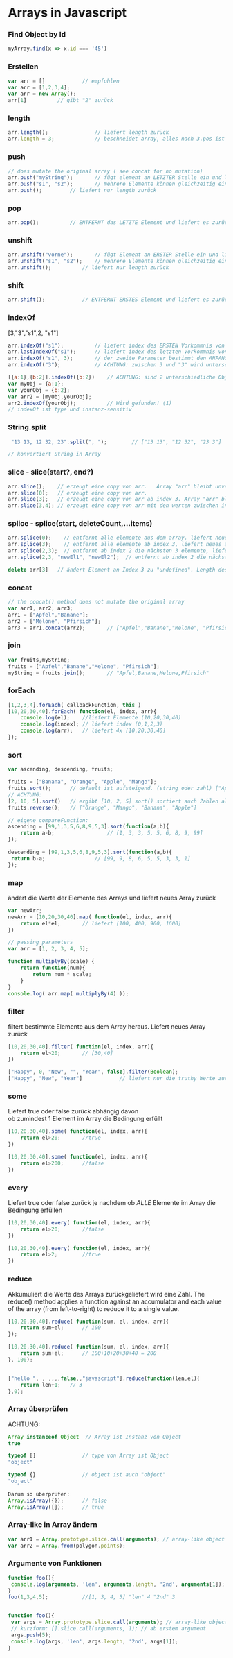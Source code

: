 # Arrays in Javascript

### Find Object by Id
```javascript
myArray.find(x => x.id === '45')
```

### Erstellen
```javascript
var arr = []  			// empfohlen
var arr = [1,2,3,4];
var arr = new Array();
arr[1] 			// gibt "2" zurück
```

### length
```javascript
arr.length(); 				// liefert length zurück
arr.length = 3; 			// beschneidet array, alles nach 3.pos ist weg.
```
 
### push 
```javascript
// does mutate the original array ( see concat for no mutation)
arr.push("myString");		// fügt element an LETZTER Stelle ein und liefert neue length zurück
arr.push("s1", "s2");		// mehrere Elemente können gleichzeitig eingefügt werden
arr.push();			// liefert nur length zurück
```

### pop 
```javascript
arr.pop();			// ENTFERNT das LETZTE Element und liefert es zurück
```

### unshift
```javascript
arr.unshift("vorne");		// fügt Element an ERSTER Stelle ein und liefert neue length zurück
arr.unshift("s1", "s2");	// mehrere Elemente können gleichzeitig eingefügt werden
arr.unshift(); 			// liefert nur length zurück
```

### shift
```javascript
arr.shift(); 			// ENTFERNT ERSTES Element und liefert es zurück
```

### indexOf
[3,"3","s1",2, "s1"]
```javascript
arr.indexOf("s1");			// liefert index des ERSTEN Vorkommnis von "s1"
arr.lastIndexOf("s1");		// liefert index des letzten Vorkommnis von "s1"
arr.indexOf("s1", 3);		// der zweite Parameter bestimmt den ANFANGS-index ab dem die Suche beginnen soll.
arr.indexOf("3");			// ACHTUNG: zwischen 3 und "3" wird unterschieden
```

```javascript
[{a:1},{b:2}].indexOf({b:2})	// ACHTUNG: sind 2 unterschiedliche Objekte, wird hier nicht gefunden 
var myObj = {a:1};
var yourObj = {b:2};
var arr2 = [myObj,yourObj];
arr2.indexOf(yourObj);			// Wird gefunden! (1)
// indexOf ist type und instanz-sensitiv
```


### String.split
```javascript
 "13 13, 12 32, 23".split(", ");        // ["13 13", "12 32", "23 3"]

// konvertiert String in Array

```

### slice - slice(start?, end?)
```javascript
arr.slice();	// erzeugt eine copy von arr.   Array "arr" bleibt unverändert. 
arr.slice(0);	// erzeugt eine copy von arr. 
arr.slice(3);	// erzeugt eine copy von arr ab index 3. Array "arr" bleibt unverändert.
arr.slice(3,4);	// erzeugt eine copy von arr mit den werten zwischen index 3 und 4. Array "arr" bleibt unverändert. 
```

### splice - splice(start, deleteCount,...items) 
```javascript
arr.splice(0);	  // entfernt alle elemente aus dem array. liefert neues array mit entfernten elementen zurück. "arr" hat keine Elemente mehr.
arr.splice(3);	  // entfernt alle elemente ab index 3, liefert neues array mit entfernten elementen zurück
arr.splice(2,3);  // entfernt ab index 2 die nächsten 3 elemente, liefert neues array mit entfernten elementen zurück
arr.splice(2,3, "newEl1", "newEl2");  // entfernt ab index 2 die nächsten 3 elemente, und fügt an der Stelle die neuen Elemente ein.

delete arr[3]	// ändert Element an Index 3 zu "undefined". Length des Arrays bleibt unverändert.
```

### concat  
```javascript
// the concat() method does not mutate the original array
var arr1, arr2, arr3;
arr1 = ["Apfel","Banane"];
arr2 = ["Melone", "Pfirsich"];
arr3 = arr1.concat(arr2); 		// ["Apfel","Banane","Melone", "Pfirsich"]
```

### join 
```javascript
var fruits,myString;
fruits = ["Apfel","Banane","Melone", "Pfirsich"];
myString = fruits.join();		// "Apfel,Banane,Melone,Pfirsich"
```

### forEach
```javascript
[1,2,3,4].forEach( callbackFunction, this )
[10,20,30,40].forEach( function(el, index, arr){
	console.log(el);	//liefert Elemente (10,20,30,40)
	console.log(index); // liefert index (0,1,2,3)
	console.log(arr);	// liefert 4x [10,20,30,40]
});
```

### sort
```javascript
var ascending, descending, fruits;

fruits = ["Banana", "Orange", "Apple", "Mango"];
fruits.sort();		// default ist aufsteigend. (string oder zahl) ["Apple", "Banana", "Mango", "Orange"]
// ACHTUNG: 
[2, 10, 5].sort()   // ergibt [10, 2, 5] sort() sortiert auch Zahlen alphabetisch.
fruits.reverse();	// ["Orange", "Mango", "Banana", "Apple"]

// eigene compareFunction:
ascending = [99,1,3,5,6,8,9,5,3].sort(function(a,b){
	return a-b; 				// [1, 3, 3, 5, 5, 6, 8, 9, 99]
});

descending = [99,1,3,5,6,8,9,5,3].sort(function(a,b){
 return b-a; 				// [99, 9, 8, 6, 5, 5, 3, 3, 1]
});
```

### map
ändert die Werte der Elemente des Arrays
und liefert neues Array zurück
```javascript
var newArr;
newArr = [10,20,30,40].map( function(el, index, arr){
	return el*el;		// liefert [100, 400, 900, 1600]
})

// passing parameters
var arr = [1, 2, 3, 4, 5];

function multiplyBy(scale) {
    return function(num){
        return num * scale;
    }
}
console.log( arr.map( multiplyBy(4) ));

```

### filter
filtert bestimmte Elemente aus dem Array heraus.
Liefert neues Array zurück
```javascript
[10,20,30,40].filter( function(el, index, arr){
	return el>20;		// [30,40] 
})						

["Happy", 0, "New", "", "Year", false].filter(Boolean);
["Happy", "New", "Year"] 			// liefert nur die truthy Werte zurück
```


### some
Liefert true oder false zurück abhängig davon  
ob zumindest 1 Element im Array die Bedingung erfüllt

```javascript
[10,20,30,40].some( function(el, index, arr){
	return el>20;		//true
})

[10,20,30,40].some( function(el, index, arr){
	return el>200;		//false
})
```

### every
Liefert true oder false zurück je nachdem ob
*ALLE* Elemente im Array die Bedingung erfüllen

```javascript
[10,20,30,40].every( function(el, index, arr){
	return el>20;		//false
})

[10,20,30,40].every( function(el, index, arr){
	return el>2;		//true
})
```

### reduce
Akkumuliert die Werte des Arrays zurückgeliefert wird eine Zahl.
The reduce() method applies a function against an accumulator and each value of the array (from left-to-right) to reduce it to a single value.

```javascript
[10,20,30,40].reduce( function(sum, el, index, arr){
	return sum+el;		// 100
});

[10,20,30,40].reduce( function(sum, el, index, arr){
	return sum+el;		// 100+10+20+30+40 = 200
}, 100);


["hello ", , ,,,,false,,"javascript"].reduce(function(len,el){
	return len+1; 	// 3
},0);

```


###  Array überprüfen
ACHTUNG: 
```javascript
Array instanceof Object  // Array ist Instanz von Object 
true

typeof []				// type von Array ist Object 
"object"

typeof {} 				// object ist auch "object"
"object"
			
Darum so überprüfen:
Array.isArray({});		// false		
Array.isArray([]);		// true
```

### Array-like in Array ändern
```javascript
var arr1 = Array.prototype.slice.call(arguments); // array-like object in Array ändern, oder...
var arr2 = Array.from(polygon.points); 
```	
### Argumente von Funktionen
```javascript
function foo(){
 console.log(arguments, 'len', arguments.length, '2nd', arguments[1]); 
}
foo(1,3,4,5); 			//[1, 3, 4, 5] "len" 4 "2nd" 3


function foo(){
 var args = Array.prototype.slice.call(arguments); // array-like object in Array ändern
 // kurzform: [].slice.call(arguments, 1); // ab erstem argument
 args.push(5);
 console.log(args, 'len', args.length, '2nd', args[1]);
}
```			
			
